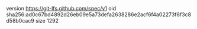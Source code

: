 version https://git-lfs.github.com/spec/v1
oid sha256:ad0c67bd4892d26eb09e5a73defa2638286e2acf6f4a02273f6f3c8d58b0cac9
size 1292

